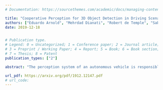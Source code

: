 ```yaml
---
# Documentation: https://sourcethemes.com/academic/docs/managing-content/

title: "Cooperative Perception for 3D Object Detection in Driving Scenarios using Infrastructure Sensors"
authors: ["Eduardo Arnold", "Mehrdad Dianati", "Robert de Temple", "Saber Fallah"]
date: 2019-12-18


# Publication type.
# Legend: 0 = Uncategorized; 1 = Conference paper; 2 = Journal article;
# 3 = Preprint / Working Paper; 4 = Report; 5 = Book; 6 = Book section;
# 7 = Thesis; 8 = Patent
publication_types: ["2"]

abstract: "The perception system of an autonomous vehicle is responsible for mapping sensor observations into a semantic description of the vehicle's environment. 3D object detection is a common function within this system and outputs a list of 3D bounding boxes around objects of interest. Various 3D object detection methods have relied on fusion of different sensor modalities to overcome limitations of individual sensors. However, occlusion, limited field-of-view and low-point density of the sensor data cannot be reliably and cost-effectively addressed by multi-modal sensing from a single point of view. Alternatively, cooperative perception incorporates information from spatially diverse sensors distributed around the environment as a way to mitigate these limitations. This paper proposes two schemes for cooperative 3D object detection. The early fusion scheme combines point clouds from multiple spatially diverse sensing points of view before detection. In contrast, the late fusion scheme fuses the independently estimated bounding boxes from multiple spatially diverse sensors. We evaluate the performance of both schemes using a synthetic cooperative dataset created in two complex driving scenarios, a T-junction and a roundabout. The evaluation show that the early fusion approach outperforms late fusion by a significant margin at the cost of higher communication bandwidth. The results demonstrate that cooperative perception can recall more than 95% of the objects as opposed to 30% for single-point sensing in the most challenging scenario. To provide practical insights into the deployment of such system, we report how the number of sensors and their configuration impact the detection performance of the system."

url_pdf: https://arxiv.org/pdf/1912.12147.pdf
# url_code:
---
```


